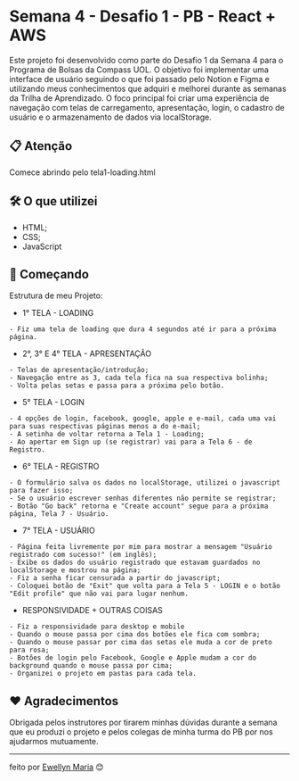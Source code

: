 # Semana 4 - Desafio 1 - PB - React + AWS
Este projeto foi desenvolvido como parte do Desafio 1 da Semana 4 para o Programa de Bolsas da Compass UOL. O objetivo foi implementar uma interface de usuário seguindo o que foi passado pelo Notion e Figma e utilizando meus conhecimentos que adquiri e melhorei durante as semanas da Trilha de Aprendizado. O foco principal foi criar uma experiência de navegação com telas de carregamento, apresentação, login, o cadastro de usuário e o armazenamento de dados via localStorage.

## 📋 Atenção

Comece abrindo pelo tela1-loading.html

## 🛠️ O que utilizei

* HTML; 
* CSS; 
* JavaScript

## 🚀 Começando

Estrutura de meu Projeto:

* 1° TELA - LOADING
```
- Fiz uma tela de loading que dura 4 segundos até ir para a próxima página.
```

* 2°, 3° E 4° TELA - APRESENTAÇÃO
```
- Telas de apresentação/introdução;
- Navegação entre as 3, cada tela fica na sua respectiva bolinha; 
- Volta pelas setas e passa para a próxima pelo botão.
```

* 5° TELA - LOGIN
```
- 4 opções de login, facebook, google, apple e e-mail, cada uma vai para suas respectivas páginas menos a do e-mail;
- A setinha de voltar retorna a Tela 1 - Loading;
- Ao apertar em Sign up (se registrar) vai para a Tela 6 - de Registro.
```

* 6° TELA - REGISTRO
```
- O formulário salva os dados no localStorage, utilizei o javascript para fazer isso;
- Se o usuário escrever senhas diferentes não permite se registrar;
- Botão "Go back" retorna e "Create account" segue para a próxima página, Tela 7 - Usuário.
```

* 7° TELA - USUÁRIO
```
- Página feita livremente por mim para mostrar a mensagem "Usuário registrado com sucesso!" (em inglês);
- Exibe os dados do usuário registrado que estavam guardados no localStorage e mostrou na página;
- Fiz a senha ficar censurada a partir do javascript;
- Coloquei botão de "Exit" que volta para a Tela 5 - LOGIN e o botão "Edit profile" que não vai para lugar nenhum.
```

* RESPONSIVIDADE + OUTRAS COISAS
```
- Fiz a responsividade para desktop e mobile
- Quando o mouse passa por cima dos botões ele fica com sombra;
- Quando o mouse passar por cima das setas ele muda a cor de preto para rosa;
- Botões de login pelo Facebook, Google e Apple mudam a cor do background quando o mouse passa por cima;
- Organizei o projeto em pastas para cada tela.
```

## ❤️ Agradecimentos

Obrigada pelos instrutores por tirarem minhas dúvidas durante a semana que eu produzi o projeto e pelos colegas de minha turma do PB por nos ajudarmos mutuamente.

---
feito por [Ewellyn Maria](https://github.com/ewemf) 😊
